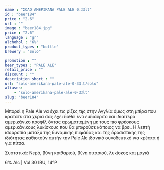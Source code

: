```yaml
---
name : "ΣΟΛΟ ΑΜΕΡΙΚΑΝΑ PALE ALE 0.33lt"
id : "beer184"
price : "2.6"
url : ""
image : "beer184.jpg"
price : "2.6"
language : "gr"
alchohol : "6%"
product_types : "bottle"
brewery : "Solo"

promotion : ""
beer_types : "PALE ALE"
retail_price : ""
discount : ""
description_short : ""
url: "solo-amerikana-pale-ale-0-33lt/solo"
aliases: 
    - "solo-amerikana-pale-ale-0-33lt"
slug: "beer184"
---
```


Μπορεί η Pale Ale να έχει τις ρίζες της στην Αγγλία όμως στη μπίρα που κρατάτε στα χέρια σας έχει δοθεί ένα ευδιάκριτο και ιδιαίτερο αμερικάνικο προφίλ όντας αρωματισμένη με τους πιο φρέσκους αμερικάνικους λυκίσκους που θα μπορούσε κάποιος να βρει. Η λεπτή ισορροπία μεταξύ της δυναμικής πικράδας και της δροσιστικής της ιδιότητας καθιστούν αυτήν την Pale Ale ιδανικό συνοδευτικό για κρέατα ή για πίτσα.

Συστατικά: Νερό, βύνη κριθαριού, βύνη σιταριού, λυκίσκος και μαγιά

6% Alc | Vol 30 IBU, 14°P